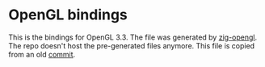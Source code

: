 # OpenGL bindings

This is the bindings for OpenGL 3.3. The file was generated by [zig-opengl](https://github.com/MasterQ32/zig-opengl). The repo doesn't host the pre-generated files anymore. This file is copied from an old [commit](https://github.com/MasterQ32/zig-opengl/blob/83d80ca107afdbc69b5f70198372cc4b90f5f359/exports/gl_3v3.zig). 